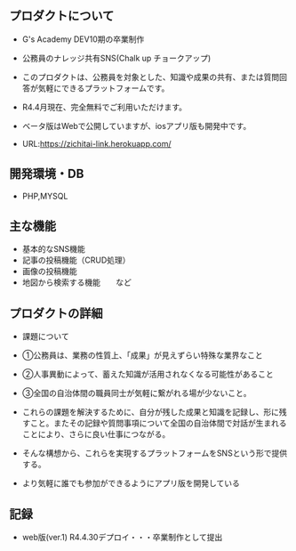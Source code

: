 ## プロダクトについて
- G's Academy DEV10期の卒業制作
- 公務員のナレッジ共有SNS(Chalk up チョークアップ)
- このプロダクトは、公務員を対象とした、知識や成果の共有、または質問回答が気軽にできるプラットフォームです。
- R4.4月現在、完全無料でご利用いただけます。
- ベータ版はWebで公開していますが、iosアプリ版も開発中です。

- URL:https://zichitai-link.herokuapp.com/


## 開発環境・DB
- PHP,MYSQL

## 主な機能
- 基本的なSNS機能
- 記事の投稿機能（CRUD処理）
- 画像の投稿機能
- 地図から検索する機能　　など


## プロダクトの詳細
- 課題について
- ①公務員は、業務の性質上、「成果」が見えずらい特殊な業界なこと
- ②人事異動によって、蓄えた知識が活用されなくなる可能性があること
- ③全国の自治体間の職員同士が気軽に繋がれる場が少ないこと。

- これらの課題を解決するために、自分が残した成果と知識を記録し、形に残すこと。またその記録や質問事項について全国の自治体間で対話が生まれることにより、さらに良い仕事につながる。
- そんな構想から、これらを実現するプラットフォームをSNSという形で提供する。
- より気軽に誰でも参加ができるようにアプリ版を開発している

## 記録
- web版(ver.1) R4.4.30デプロイ・・・卒業制作として提出

